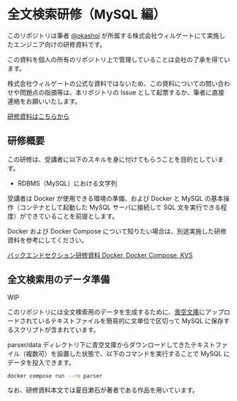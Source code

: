 # 全文検索研修（MySQL 編）

このリポジトリは筆者 [@okashoi](https://github.com/okashoi) が所属する株式会社ウィルゲートにて実施したエンジニア向けの研修資料です。

この資料を個人の所有のリポジトリ上で管理していることは会社の了承を得ています。

株式会社ウィルゲートの公式な資料ではないため、この資料についての問い合わせや問題点の指摘等は、本リポジトリの Issue として起票するか、筆者に直接連絡をお願いいたします。

[研修資料はこちらから](./docs/index.md)

## 研修概要

この研修は、受講者に以下のスキルを身に付けてもらうことを目的としています。

- RDBMS（MySQL）における文字列

受講者は Docker が使用できる環境の準備、および Docker と MySQL の基本操作（コンテナとして起動した MySQL サーバに接続して SQL 文を実行できる程度）ができていることを前提とします。

Docker および Docker Compose について知りたい場合は、別途実施した研修資料を参考にしてください。

[バックエンドセクション研修資料 Docker, Docker Compose, KVS](https://github.com/willgate-dev/backend_training_docker)

## 全文検索用のデータ準備

WIP

このリポジトリには全文検索用のデータを生成するために、[青空文庫](https://www.aozora.gr.jp/)にアップロードされているテキストファイルを簡易的に文単位で区切って MySQL に保存するスクリプトが含まれています。

parser/data ディレクトリ下に青空文庫からダウンロードしてきたテキストファイル（複数可）を設置した状態で、以下のコマンドを実行することで MySQL にデータを投入できます。

```bash
docker compose run --rm parser
```

なお、研修資料本文では夏目漱石が著者である作品を用いています。
